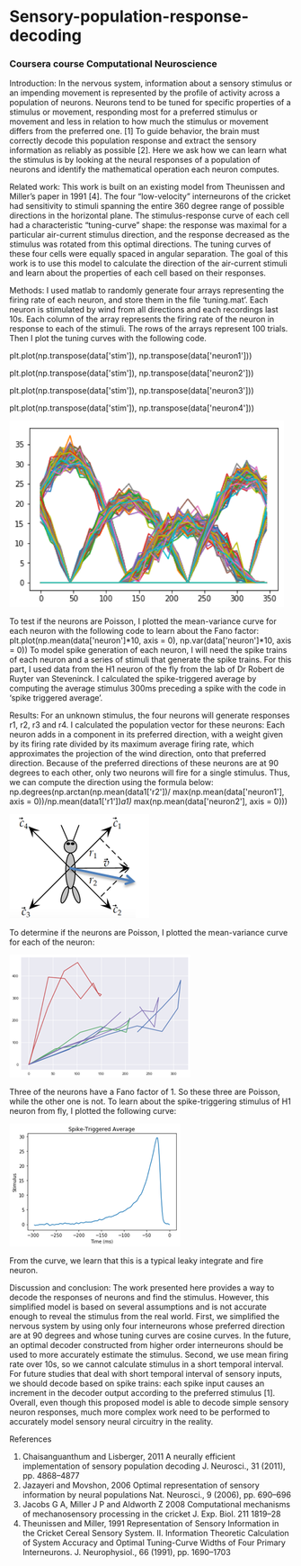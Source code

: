 # Sensory-population-response-decoding
### Coursera course Computational Neuroscience

[image1]: ./image1.png "tuning curves"
[image2]: ./image2.png "direction"
[image3]: ./image3.png "mean-variance curve"
[image4]: ./image4.png "spike"


Introduction: In the nervous system, information about a sensory stimulus or an impending movement is represented by the profile of activity across a population of neurons. Neurons tend to be tuned for specific properties of a stimulus or movement, responding most for a preferred stimulus or movement and less in relation to how much the stimulus or movement differs from the preferred one. [1] To guide behavior, the brain must correctly decode this population response and extract the sensory information as reliably as possible [2]. Here we ask how we can learn what the stimulus is by looking at the neural responses of a population of neurons and identify the mathematical operation each neuron computes.

Related work: This work is built on an existing model from Theunissen and Miller’s paper in 1991 [4]. The four “low-velocity” interneurons of the cricket had sensitivity to stimuli spanning the entire 360 degree range of possible directions in the horizontal plane. The stimulus-response curve of each cell had a characteristic “tuning-curve” shape: the response was maximal for a particular air-current stimulus direction, and the response decreased as the stimulus was rotated from this optimal directions. The tuning curves of these four cells were equally spaced in angular separation. The goal of this work is to use this model to calculate the direction of the air-current stimuli and learn about the properties of each cell based on their responses. 

Methods: I used matlab to randomly generate four arrays representing the firing rate of each neuron, and store them in the file ‘tuning.mat’. Each neuron is stimulated by wind from all directions and each recordings last 10s. Each column of the array represents the firing rate of the neuron in response to each of the stimuli. The rows of the arrays represent 100 trials. Then I plot the tuning curves with the following code.

plt.plot(np.transpose(data['stim']), np.transpose(data['neuron1']))

plt.plot(np.transpose(data['stim']), np.transpose(data['neuron2']))

plt.plot(np.transpose(data['stim']), np.transpose(data['neuron3']))

plt.plot(np.transpose(data['stim']), np.transpose(data['neuron4']))

![alt text][image1]

To test if the neurons are Poisson, I plotted the mean-variance curve for each neuron with the following code to learn about the Fano factor:
plt.plot(np.mean(data['neuron']*10, axis = 0), np.var(data['neuron']*10, axis = 0))
To model spike generation of each neuron, I will need the spike trains of each neuron and a series of stimuli that generate the spike trains. For this part, I used data from the H1 neuron of the fly from the lab of Dr Robert de Ruyter van Steveninck. I calculated the spike-triggered average by computing the average stimulus 300ms preceding a spike with the code in ‘spike triggered average’.

Results: For an unknown stimulus, the four neurons will generate responses r1, r2, r3 and r4. I calculated the population vector for these neurons: Each neuron adds in a component in its preferred direction, with a weight given by its firing rate divided by its maximum average firing rate, which approximates the projection of the wind direction, onto that preferred direction. Because of the preferred directions of these neurons are at 90 degrees to each other, only two neurons will fire for a single stimulus. Thus, we can compute the direction using the formula below:
np.degrees(np.arctan(np.mean(data1['r2'])/ max(np.mean(data['neuron1'], axis = 0))/np.mean(data1['r1'])*a1)* max(np.mean(data['neuron2'], axis = 0)))

![alt text][image2] 

To determine if the neurons are Poisson, I plotted the mean-variance curve for each of the neuron:

![alt text][image3]

Three of the neurons have a Fano factor of 1. So these three are Poisson, while the other one is not.
To learn about the spike-triggering stimulus of H1 neuron from fly, I plotted the following curve:

![alt text][image4]

From the curve, we learn that this is a typical leaky integrate and fire neuron.

Discussion and conclusion: The work presented here provides a way to decode the responses of neurons and find the stimulus. However, this simplified model is based on several assumptions and is not accurate enough to reveal the stimulus from the real world. First, we simplified the nervous system by using only four interneurons whose preferred direction are at 90 degrees and whose tuning curves are cosine curves. In the future, an optimal decoder constructed from higher order interneurons should be used to more accurately estimate the stimulus. Second, we use mean firing rate over 10s, so we cannot calculate stimulus in a short temporal interval. For future studies that deal with short temporal interval of sensory inputs, we should decode based on spike trains: each spike input causes an increment in the decoder output according to the preferred stimulus [1].  Overall, even though this proposed model is able to decode simple sensory neuron responses, much more complex work need to be performed to accurately model sensory neural circuitry in the reality.

References
1.	Chaisanguanthum and Lisberger, 2011 A neurally efficient implementation of sensory population decoding J. Neurosci., 31 (2011), pp. 4868–4877
2.	Jazayeri and Movshon, 2006 Optimal representation of sensory information by neural populations Nat. Neurosci., 9 (2006), pp. 690–696
3.	Jacobs G A, Miller J P and Aldworth Z 2008 Computational mechanisms of mechanosensory processing in the cricket J. Exp. Biol. 211 1819–28
4.	Theunissen and Miller, 1991 Representation of Sensory Information in the Cricket Cereal Sensory System. II. Information Theoretic Calculation of System Accuracy and Optimal Tuning-Curve Widths of Four Primary Interneurons. J. Neurophysiol., 66 (1991), pp. 1690–1703


